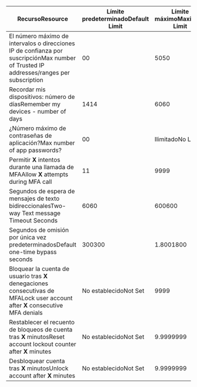 | <span data-ttu-id="600ac-101">Recurso</span><span class="sxs-lookup"><span data-stu-id="600ac-101">Resource</span></span> | <span data-ttu-id="600ac-102">Límite predeterminado</span><span class="sxs-lookup"><span data-stu-id="600ac-102">Default Limit</span></span> | <span data-ttu-id="600ac-103">Límite máximo</span><span class="sxs-lookup"><span data-stu-id="600ac-103">Maximum Limit</span></span> |
| --- | --- | --- |
| <span data-ttu-id="600ac-104">El número máximo de intervalos o direcciones IP de confianza</a> por suscripción</span><span class="sxs-lookup"><span data-stu-id="600ac-104">Max number of Trusted IP addresses/ranges</a> per subscription</span></span> |<span data-ttu-id="600ac-105">0</span><span class="sxs-lookup"><span data-stu-id="600ac-105">0</span></span> |<span data-ttu-id="600ac-106">50</span><span class="sxs-lookup"><span data-stu-id="600ac-106">50</span></span> |
| <span data-ttu-id="600ac-107">Recordar mis dispositivos: número de días</span><span class="sxs-lookup"><span data-stu-id="600ac-107">Remember my devices - number of days</span></span> |<span data-ttu-id="600ac-108">14</span><span class="sxs-lookup"><span data-stu-id="600ac-108">14</span></span> |<span data-ttu-id="600ac-109">60</span><span class="sxs-lookup"><span data-stu-id="600ac-109">60</span></span> |
| <span data-ttu-id="600ac-110">¿Número máximo de contraseñas de aplicación?</span><span class="sxs-lookup"><span data-stu-id="600ac-110">Max number of app passwords?</span></span> |<span data-ttu-id="600ac-111">0</span><span class="sxs-lookup"><span data-stu-id="600ac-111">0</span></span> |<span data-ttu-id="600ac-112">Ilimitado</span><span class="sxs-lookup"><span data-stu-id="600ac-112">No Limit</span></span> |
| <span data-ttu-id="600ac-113">Permitir **X** intentos durante una llamada de MFA</span><span class="sxs-lookup"><span data-stu-id="600ac-113">Allow **X** attempts during MFA call</span></span> |<span data-ttu-id="600ac-114">1</span><span class="sxs-lookup"><span data-stu-id="600ac-114">1</span></span> |<span data-ttu-id="600ac-115">99</span><span class="sxs-lookup"><span data-stu-id="600ac-115">99</span></span> |
| <span data-ttu-id="600ac-116">Segundos de espera de mensajes de texto bidireccionales</span><span class="sxs-lookup"><span data-stu-id="600ac-116">Two-way Text message Timeout Seconds</span></span> |<span data-ttu-id="600ac-117">60</span><span class="sxs-lookup"><span data-stu-id="600ac-117">60</span></span> |<span data-ttu-id="600ac-118">600</span><span class="sxs-lookup"><span data-stu-id="600ac-118">600</span></span> |
| <span data-ttu-id="600ac-119">Segundos de omisión por única vez predeterminados</span><span class="sxs-lookup"><span data-stu-id="600ac-119">Default one-time bypass seconds</span></span> |<span data-ttu-id="600ac-120">300</span><span class="sxs-lookup"><span data-stu-id="600ac-120">300</span></span> |<span data-ttu-id="600ac-121">1.800</span><span class="sxs-lookup"><span data-stu-id="600ac-121">1800</span></span> |
| <span data-ttu-id="600ac-122">Bloquear la cuenta de usuario tras **X** denegaciones consecutivas de MFA</span><span class="sxs-lookup"><span data-stu-id="600ac-122">Lock user account after **X** consecutive MFA denials</span></span> |<span data-ttu-id="600ac-123">No establecido</span><span class="sxs-lookup"><span data-stu-id="600ac-123">Not Set</span></span> |<span data-ttu-id="600ac-124">99</span><span class="sxs-lookup"><span data-stu-id="600ac-124">99</span></span> |
| <span data-ttu-id="600ac-125">Restablecer el recuento de bloqueos de cuenta tras **X** minutos</span><span class="sxs-lookup"><span data-stu-id="600ac-125">Reset account lockout counter after **X** minutes</span></span> |<span data-ttu-id="600ac-126">No establecido</span><span class="sxs-lookup"><span data-stu-id="600ac-126">Not Set</span></span> |<span data-ttu-id="600ac-127">9.999</span><span class="sxs-lookup"><span data-stu-id="600ac-127">9999</span></span> |
| <span data-ttu-id="600ac-128">Desbloquear cuenta tras **X** minutos</span><span class="sxs-lookup"><span data-stu-id="600ac-128">Unlock account after **X** minutes</span></span> |<span data-ttu-id="600ac-129">No establecido</span><span class="sxs-lookup"><span data-stu-id="600ac-129">Not Set</span></span> |<span data-ttu-id="600ac-130">9.999</span><span class="sxs-lookup"><span data-stu-id="600ac-130">9999</span></span> |
